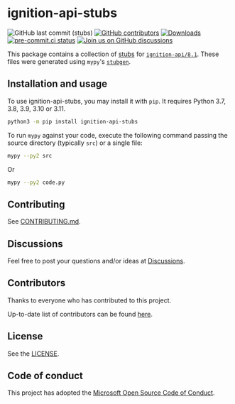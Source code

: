 # ignition-api-stubs

<!--- Badges --->
![GitHub last commit (stubs)](https://img.shields.io/github/last-commit/ignition-api/stubs/main)
[![GitHub contributors](https://img.shields.io/github/contributors/ignition-api/stubs)](https://github.com/ignition-api/stubs/graphs/contributors)
[![Downloads](https://static.pepy.tech/badge/ignition-api-stubs)](https://pepy.tech/project/ignition-api-stubs)
[![pre-commit.ci status](https://results.pre-commit.ci/badge/github/ignition-api/stubs/main.svg)](https://results.pre-commit.ci/latest/github/ignition-api/stubs/main)
[![Join us on GitHub discussions](https://img.shields.io/badge/github-discussions-informational)](https://github.com/ignition-api/discussions/discussions)

This package contains a collection of [stubs](https://www.python.org/dev/peps/pep-484/) for [`ignition-api/8.1`](https://github.com/ignition-api/8.1). These files were generated using `mypy`'s [`stubgen`](https://mypy.readthedocs.io/en/stable/stubgen.html).

## Installation and usage

To use ignition-api-stubs, you may install it with `pip`. It requires Python 3.7, 3.8, 3.9, 3.10 or 3.11.

```sh
python3 -m pip install ignition-api-stubs
```

To run `mypy` against your code, execute the following command passing the source directory (typically `src`) or a single file:

```sh
mypy --py2 src
```

Or

```sh
mypy --py2 code.py
```

## Contributing

See [CONTRIBUTING.md](https://github.com/ignition-api/.github/blob/main/CONTRIBUTING.md#contributing-to-ignition-api).

## Discussions

Feel free to post your questions and/or ideas at [Discussions](https://github.com/ignition-api/discussions/discussions).

## Contributors

Thanks to everyone who has contributed to this project.

Up-to-date list of contributors can be found [here](https://github.com/ignition-api/stubs/graphs/contributors).

## License

See the [LICENSE](https://github.com/ignition-api/stubs/blob/HEAD/LICENSE).

## Code of conduct

This project has adopted the [Microsoft Open Source Code of Conduct](https://opensource.microsoft.com/codeofconduct/).
